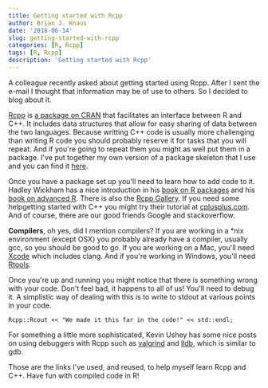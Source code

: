 ```yaml
---
title: Getting started with Rcpp
author: Brian J. Knaus
date: '2018-06-14'
slug: getting-started-with-rcpp
categories: [R, Rcpp]
tags: [R, Rcpp]
description: 'Getting started with Rcpp'
---
```


A colleague recently asked about getting started using Rcpp.
After I sent the e-mail I thought that information may be of use to others.
So I decided to blog about it.

[Rcpp](http://www.rcpp.org) is [a package on CRAN](https://cran.r-project.org/web/packages/Rcpp/index.html) that facilitates an interface between R and C++.
It includes data structures that allow for easy sharing of data between the two languages.
Because writting C++ code is usually more challenging than writing R code you should probably reserve it for tasks that you will repeat.
And if you're going to repeat them you might as well put them in a package.
I've put together my own version of a package skeleton that I use and you can find it [here](https://github.com/knausb/myRPkg).

Once you have a package set up you'll need to learn how to add code to it.
Hadley Wickham has a nice introduction in his [book on R packages](http://r-pkgs.had.co.nz/src.html) and his [book on advanced R](http://adv-r.had.co.nz/Rcpp.html). There is also the [Rcpp Gallery](http://gallery.rcpp.org).
If you need some helpgetting started with C++ you might try their tutorial at [cplusplus.com](http://www.cplusplus.com/doc/tutorial/).
And of course, there are our good friends Google and stackoverflow.

**Compilers**, oh yes, did I mention compilers?
If you are working in a *nix environment (except OSX) you probably already have a compiler, usually gcc, so you should be good to go.
If you are working on a Mac, you'll need [Xcode](https://developer.apple.com/xcode/) which includes clang.
And if you're working in Windows, you'll need [Rtools](https://cran.r-project.org/bin/windows/Rtools/).

Once you're up and running you might notice that there is something wrong with your code.
Don't feel bad, it happens to all of us!
You'll need to debug it.
A simplistic way of dealing with this is to write to stdout at various points in your code.

```
Rcpp::Rcout << "We made it this far in the code!" << std::endl;
```

For something a little more sophisticated, Kevin Ushey has some nice posts on using debuggers with Rcpp such as [valgrind](http://kevinushey.github.io/blog/2015/04/05/debugging-with-valgrind/) and [lldb](http://kevinushey.github.io/blog/2015/04/13/debugging-with-lldb/), which is similar to gdb.

Those are the links I've used, and reused, to help myself learn Rcpp and C++.
Have fun with compiled code in R!
